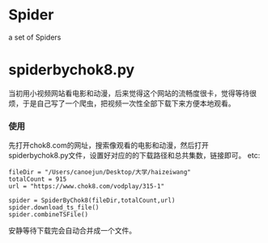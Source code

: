 # Spider
a set of Spiders
# spiderbychok8.py
当初用小视频网站看电影和动漫，后来觉得这个网站的流畅度很卡，觉得等待很烦，于是自己写了一个爬虫，把视频一次性全部下载下来方便本地观看。
### 使用
先打开chok8.com的网址，搜索像观看的电影和动漫，然后打开spiderbychok8.py文件，设置好对应的的下载路径和总共集数，链接即可。
etc:

    fileDir = "/Users/canoejun/Desktop/大学/haizeiwang"
    totalCount = 915
    url = "https://www.chok8.com/vodplay/315-1"
    
    spider = SpiderByChok8(fileDir,totalCount,url)
    spider.download_ts_file()
    spider.combineTSFile()
    
安静等待下载完会自动合并成一个文件。

